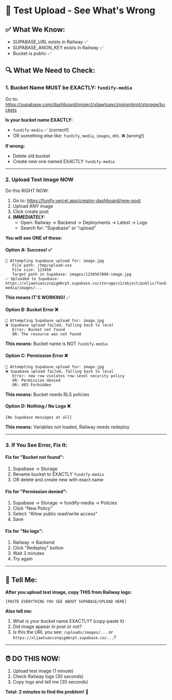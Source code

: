 # 🧪 Test Upload - See What's Wrong

## ✅ What We Know:
- SUPABASE_URL exists in Railway ✅
- SUPABASE_ANON_KEY exists in Railway ✅
- Bucket is public ✅

## 🔍 What We Need to Check:

### 1. Bucket Name MUST be EXACTLY: `fundify-media`

Go to: https://supabase.com/dashboard/project/xljawtuavcznqigmbrpt/storage/buckets

**Is your bucket name EXACTLY:**
- `fundify-media` ✅ (correct!)
- OR something else like: `fundify`, `media`, `images`, etc. ❌ (wrong!)

**If wrong:** 
- Delete old bucket
- Create new one named EXACTLY `fundify-media`

---

### 2. Upload Test Image NOW

Do this RIGHT NOW:

1. Go to: https://funify.vercel.app/creator-dashboard/new-post
2. Upload ANY image
3. Click create post
4. **IMMEDIATELY:**
   - Open: Railway → Backend → Deployments → Latest → Logs
   - Search for: "Supabase" or "upload"

**You will see ONE of these:**

#### Option A: Success! ✅
```
🔄 Attempting Supabase upload for: image.jpg
   File path: /tmp/upload-xxx
   File size: 123456
   Target path in Supabase: images/1234567890-image.jpg
✅ Uploaded to Supabase: https://xljawtuavcznqigmbrpt.supabase.co/storage/v1/object/public/fundify-media/images/...
```
**This means IT'S WORKING!** ✅

#### Option B: Bucket Error ❌
```
🔄 Attempting Supabase upload for: image.jpg
❌ Supabase upload failed, falling back to local
   Error: Bucket not found
   OR: The resource was not found
```
**This means:** Bucket name is NOT `fundify-media`

#### Option C: Permission Error ❌
```
🔄 Attempting Supabase upload for: image.jpg
❌ Supabase upload failed, falling back to local
   Error: new row violates row-level security policy
   OR: Permission denied
   OR: 403 Forbidden
```
**This means:** Bucket needs RLS policies

#### Option D: Nothing / No Logs ❌
```
[No Supabase messages at all]
```
**This means:** Variables not loaded, Railway needs redeploy

---

### 3. If You See Error, Fix It:

#### Fix for "Bucket not found":
1. Supabase → Storage
2. Rename bucket to EXACTLY `fundify-media` 
3. OR delete and create new with exact name

#### Fix for "Permission denied":
1. Supabase → Storage → fundify-media → Policies
2. Click "New Policy"
3. Select: "Allow public read/write access"
4. Save

#### Fix for "No logs":
1. Railway → Backend
2. Click "Redeploy" button
3. Wait 3 minutes
4. Try again

---

## 📝 Tell Me:

**After you upload test image, copy THIS from Railway logs:**

```
[PASTE EVERYTHING YOU SEE ABOUT SUPABASE/UPLOAD HERE]
```

**Also tell me:**
1. What is your bucket name EXACTLY? (copy-paste it)
2. Did image appear in post or not?
3. Is this the URL you see: `/uploads/images/...` or `https://xljawtuavcznqigmbrpt.supabase.co/...`?

---

## ⏰ DO THIS NOW:

1. Upload test image (1 minute)
2. Check Railway logs (30 seconds)
3. Copy logs and tell me (30 seconds)

**Total: 2 minutes to find the problem!** 🚀

